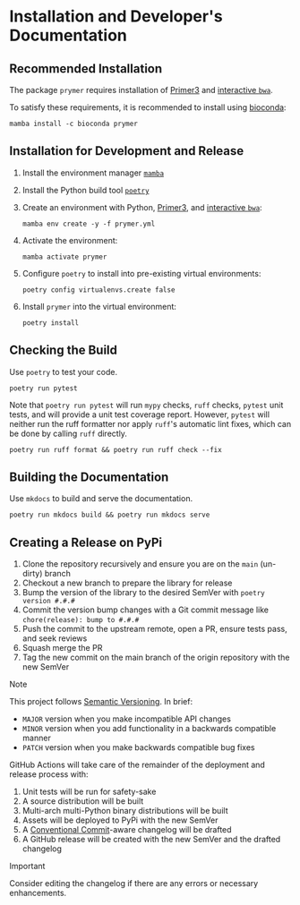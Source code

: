 # Installation and Developer's Documentation

## Recommended Installation

The package `prymer` requires installation of [Primer3](https://github.com/primer3-org/primer3) and [interactive `bwa`](https://github.com/fulcrumgenomics/bwa-aln-interactive).

To satisfy these requirements, it is recommended to install using [bioconda](https://bioconda.github.io/):

```console
mamba install -c bioconda prymer
```

## Installation for Development and Release

1. Install the environment manager [`mamba`](https://mamba.readthedocs.io/en/latest/installation/mamba-installation.html)
2. Install the Python build tool [`poetry`](https://python-poetry.org/docs/#installing-with-the-official-installer)
3. Create an environment with Python, [Primer3](https://github.com/primer3-org/primer3), and [interactive `bwa`](https://github.com/fulcrumgenomics/bwa-aln-interactive):

    ```console
    mamba env create -y -f prymer.yml
    ```

4. Activate the environment:

    ```console
    mamba activate prymer
    ```

5. Configure `poetry` to install into pre-existing virtual environments:

    ```console
    poetry config virtualenvs.create false
    ```

6. Install `prymer` into the virtual environment:

    ```console
    poetry install
    ```

## Checking the Build

Use `poetry` to test your code.

```console
poetry run pytest
```

Note that `poetry run pytest` will run `mypy` checks, `ruff` checks, `pytest` unit tests, and will provide a unit test coverage report.
However, `pytest` will neither run the ruff formatter nor apply `ruff`'s automatic lint fixes, which can be done by calling `ruff` directly. 

```console
poetry run ruff format && poetry run ruff check --fix
```

## Building the Documentation

Use `mkdocs` to build and serve the documentation.

```console
poetry run mkdocs build && poetry run mkdocs serve
```

## Creating a Release on PyPi

1. Clone the repository recursively and ensure you are on the `main` (un-dirty) branch
2. Checkout a new branch to prepare the library for release
3. Bump the version of the library to the desired SemVer with `poetry version #.#.#`
4. Commit the version bump changes with a Git commit message like `chore(release): bump to #.#.#`
5. Push the commit to the upstream remote, open a PR, ensure tests pass, and seek reviews
6. Squash merge the PR
7. Tag the new commit on the main branch of the origin repository with the new SemVer

> [!NOTE]
> This project follows [Semantic Versioning](https://semver.org/).
> In brief:
> 
> * `MAJOR` version when you make incompatible API changes
> * `MINOR` version when you add functionality in a backwards compatible manner
> * `PATCH` version when you make backwards compatible bug fixes

GitHub Actions will take care of the remainder of the deployment and release process with:

1. Unit tests will be run for safety-sake
2. A source distribution will be built
3. Multi-arch multi-Python binary distributions will be built
4. Assets will be deployed to PyPi with the new SemVer
5. A [Conventional Commit](https://www.conventionalcommits.org/en/v1.0.0/)-aware changelog will be drafted
6. A GitHub release will be created with the new SemVer and the drafted changelog

> [!IMPORTANT]
> Consider editing the changelog if there are any errors or necessary enhancements.

